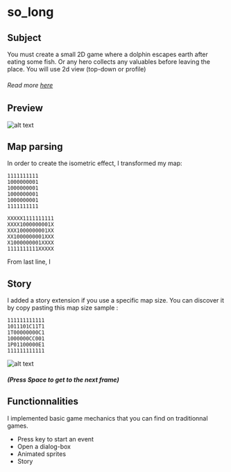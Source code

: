 # so_long
## Subject
You must create a small 2D game where a dolphin
escapes earth after eating some fish. Or any hero
collects any valuables before leaving the place.
You will use 2d view (top-down or profile)
###### Read more [here](https://cdn.intra.42.fr/pdf/pdf/34601/en.subject.pdf)

## Preview
![alt text](https://github.com/ethan0905/so_long-new-version/blob/master/textures/preview_dialogbox.png?raw=true)

## Map parsing
In order to create the isometric effect, I transformed my map:
```
1111111111
1000000001
1000000001
1000000001
1000000001
1111111111
```

```
XXXXX1111111111
XXXX1000000001X
XXX1000000001XX
XX1000000001XXX
X1000000001XXXX
1111111111XXXXX
```
From last line, I

## Story
I added a story extension if you use a specific map size. You can discover it by copy pasting this map size sample :
```
111111111111
1011101C11T1
1T00000000C1
1000000CC001
1P01100000E1
111111111111
```
![alt text](https://github.com/ethan0905/so_long-new-version/blob/master/textures/preview_story.png?raw=true)
##### (Press Space to get to the next frame)

## Functionnalities
I implemented basic game mechanics that you can find on traditionnal games.  
* Press key to start an event  
* Open a dialog-box  
* Animated sprites
* Story
